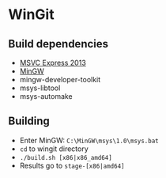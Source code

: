 WinGit
======

Build dependencies
------------------

 * [MSVC Express 2013](http://www.microsoft.com/en-us/download/details.aspx?id=40787)
 * [MinGW](http://sourceforge.net/projects/mingw/files/Installer/mingw-get-setup.exe/download)
  * mingw-developer-toolkit
  * msys-libtool
  * msys-automake

Building
--------
 * Enter MinGW: `C:\MinGW\msys\1.0\msys.bat`
 * `cd` to wingit directory
 * `./build.sh [x86|x86_amd64]`
 * Results go to `stage-[x86|amd64]`
